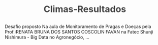 # Climas-Resultados

Desafio proposto Na aula de Monitoramento de Pragas e Doeças pela Prof.:RENATA BRUNA DOS SANTOS COSCOLIN FAVAN na Fatec Shunji Nishimura - Big Data no Agronegócio, ...

<!DOCTYPE html>
<html lang="pt-br">

<head>
    <meta charset="UTF-8">
    <meta name="viewport" content="width=device-width, initial-scale=1.0">
    <title>Análise de Risco Climático</title>
    <style>
        style>
            body {
            font-family: 'Roboto', sans-serif;
            background-color: #f5f5f5;
            margin: 0;
            padding: 0;
            display: flex;
            justify-content: center;
            align-items: center;
            height: 100vh;
            transition: background-color 0.3s ease;
        }

        .container {
            max-width: 500px;
            background-color: #fff;
            border-radius: 15px;
            box-shadow: 0 0 15px rgba(0, 0, 0, 0.1);
            padding: 30px;
            transition: box-shadow 0.3s ease;
        }

        h1 {
            text-align: center;
            margin-bottom: 30px;
            color: #444;
            font-size: 2em;
        }

        label {
            font-weight: bold;
            color: #666;
            font-size: 1.2em;
        }

        input[type="number"],
        select {
            width: calc(100% - 16px);
            padding: 12px;
            margin-bottom: 20px;
            border: 1px solid #ddd;
            border-radius: 8px;
            box-sizing: border-box;
            transition: border 0.3s ease;
        }

        button {
            width: 100%;
            padding: 15px;
            background-color: #008cff;
            color: #fff;
            border: none;
            border-radius: 8px;
            cursor: pointer;
            transition: background-color 0.3s ease;
        }

        button:hover {
            background-color: #006cb3;
        }

        .resposta {
            margin-top: 30px;
            padding: 30px;
            border-radius: 8px;
            background-color: #fafafa;
            border: 1px solid #ddd;
            color: #444;
            transition: border 0.3s ease;
        }
    </style>

    </style>
</head>

<body>
    <h1>Análise de Risco Climático</h1>

    <div id="formulario">
        <label for="cultura">Qual o plantio:</label>
        <select id="cultura">
            <option value="1">Cana de açúcar</option>
            <option value="2">Soja</option>
            <option value="3">Café</option>
        </select><br>

        <label for="clima_atual">Qual o clima atual:</label>
        <input type="text" id="clima_atual"><br>

        <label for="clima_maximo">Qual o clima máximo:</label>
        <input type="number" id="clima_maximo"><br>

        <label for="clima_minimo">Qual o clima mínimo:</label>
        <input type="number" id="clima_minimo"><br>

        <label for="umidade">Qual a umidade:</label>
        <input type="number" id="umidade"><br>

        <label for="temperatura">Qual a temperatura:</label>
        <input type="number" id="temperatura"><br>

        <button onclick="analisarRisco()">Analisar Risco</button>
    </div>

    <div id="resultado" class="resposta">
        <!-- O resultado da análise será exibido aqui -->
    </div>

    <script>
        function analisarRisco() {
            var cultura = document.getElementById('cultura').value;
            var clima_atual = document.getElementById('clima_atual').value;
            var clima_maximo = parseFloat(document.getElementById('clima_maximo').value);
            var clima_minimo = parseFloat(document.getElementById('clima_minimo').value);
            var umidade = parseFloat(document.getElementById('umidade').value);
            var temperatura = parseFloat(document.getElementById('temperatura').value);

            var resultado = "Análise de Risco:<br>";
            resultado += "Risco: " + analisarRiscoClimatico(cultura, clima_atual, clima_maximo, clima_minimo, umidade, temperatura) + "<br><br>";
            resultado += "Ação Recomendada:<br>";
            resultado += acaoRecomendada(cultura, clima_atual, temperatura) + "<br><br>";
            resultado += "Pragas Associadas:<br>";
            resultado += pragasAssociadas(cultura, temperatura) + "<br><br>";
            resultado += "Controle de Pragas:<br>";
            resultado += controlePragas(cultura) + "<br>";

            document.getElementById('resultado').innerHTML = resultado;
        }

        function analisarRiscoClimatico(cultura, clima_atual, clima_maximo, clima_minimo, umidade, temperatura) {
            if (cultura === '1') {  // Cana de açúcar
                if (temperatura < 22 || temperatura > 30) {
                    return 'Alto risco';
                } else {
                    return 'Baixo risco';
                }
            } else if (cultura === '2') {  // Soja
                if (temperatura <= 10 || temperatura > 40) {
                    return 'Alto risco';
                } else {
                    return 'Baixo risco';
                }
            } else if (cultura === '3') {  // Café
                if (clima_atual === 'seca' || temperatura > 24 || temperatura < 18) {
                    return 'Alto risco';
                } else {
                    return 'Baixo risco';
                }
            } else {
                if (clima_atual === 'seca' || temperatura > clima_maximo) {
                    return 'Alto risco';
                } else if (clima_atual === 'chuva' && umidade > 80) {
                    return 'Risco moderado';
                } else if (temperatura < clima_minimo) {
                    return 'Risco moderado';
                } else {
                    return 'Baixo risco';
                }
            }
        }

        function acaoRecomendada(cultura, clima_atual, temperatura) {
            var risco = analisarRiscoClimatico(cultura, clima_atual, temperatura);
            if (risco === 'Alto risco') {
                return 'O alto risco pode levar a pragas e morte nas plantas. Recomenda-se aumentar a irrigação e monitorar de perto as condições das plantas.';
            } else if (risco === 'Risco moderado') {
                return 'O risco moderado pode levar a algumas perdas na produção. Recomenda-se ajustar a irrigação e talvez considerar o uso de coberturas para proteger as plantas.';
            } else {
                return 'O risco é baixo. Continue monitorando as condições e mantenha as práticas agrícolas normais.';
            }
        }

        function pragasAssociadas(cultura, temperatura) {
            if (cultura === '1') {  // Cana de açúcar
                if (temperatura < 18) {
                    return 'Broca da cana-de-açúcar (Diatrea sacchralis) é uma praga que pode se desenvolver em temperaturas mais baixas.<br><br>Sintomas: Perfurações nos colmos, descoloração das folhas, murcha e morte de parte da planta.<br><br>Impacto na planta: As pragas podem causar danos diretos aos colmos, raízes e folhas da cana-de-açúcar, enfraquecendo a planta, reduzindo seu crescimento e diminuindo a produção de açúcar.';
                } else if (temperatura >= 18 && temperatura <= 30) {
                    return 'Cigarrinha-das-raízes (Mahanarva fimbriolata) e cupim da cana-de-açúcar são pragas comuns em temperaturas médias.<br><br>Sintomas: Perfurações nos colmos, descoloração das folhas, murcha e morte de parte da planta.<br><br>Impacto na planta: As pragas podem causar danos diretos aos colmos, raízes e folhas da cana-de-açúcar, enfraquecendo a planta, reduzindo seu crescimento e diminuindo a produção de açúcar.';
                } else {
                    return 'Broca da cana-de-açúcar (Diatrea sacchralis) e bicudo da cana-de-açúcar (Sphenophorus levis) podem se multiplicar mais rapidamente em altas temperaturas.<br><br>Sintomas: Perfurações nos colmos, descoloração das folhas, murcha e morte de parte da planta.<br><br>Impacto na planta: As pragas podem causar danos diretos aos colmos, raízes e folhas da cana-de-açúcar, enfraquecendo a planta, reduzindo seu crescimento e diminuindo a produção de açúcar.';
                }
            } else if (cultura === '2') {  // Soja
                if (temperatura < 10) {
                    return 'Larvas de mariposas, como a lagarta elasmo, coró, piolho de cobra, caramujo, lesmas, grilos, gafanhotos, tamanduá e vaquinha, podem ser pragas problemáticas em temperaturas mais baixas.<br><br>Sintomas: Desfolha, perfurações nas folhas, danos nos brotos e podridão dos frutos.<br><br>Impacto na planta: As larvas se alimentam das folhas, brotos e frutos, reduzindo a área fotossintética, enfraquecendo a planta e comprometendo sua produção.';
                } else if (temperatura >= 10 && temperatura <= 40) {
                    return 'Lagarta da soja (Anticarsia gemmatalis), lagarta do cartucho (Spodoptera frugiperda), lagarta-elasmo (Elasmopalpus lignosellus), lagarta-falsa-medideira (Chrysodeixis includens) e mosca-branca (Bemisia sp.) são pragas comuns em temperaturas médias.<br><br>Sintomas: Desfolha, perfurações nas folhas, danos nos brotos e podridão dos frutos.<br><br>Impacto na planta: As larvas se alimentam das folhas, brotos e frutos, reduzindo a área fotossintética, enfraquecendo a planta e comprometendo sua produção.';
                } else {
                    return 'Percevejos e lagartas podem se multiplicar mais rapidamente em altas temperaturas.<br><br>Sintomas: Desfolha, perfurações nas folhas, danos nos brotos e podridão dos frutos.<br><br>Impacto na planta: As larvas se alimentam das folhas, brotos e frutos, reduzindo a área fotossintética, enfraquecendo a planta e comprometendo sua produção.';
                }
            } else if (cultura === '3') {  // Café
                if (temperatura < 18) {
                    return 'Broca-do-café (Hypothenemus hampei) é uma praga que pode se desenvolver em temperaturas mais baixas.<br><br>Sintomas: Perfurações circulares nos grãos de café, danificando a qualidade e o rendimento da colheita.<br><br>Impacto na planta: A broca-do-café penetra nos frutos do café, causando danos diretos à semente. Isso pode enfraquecer a planta e reduzir sua produção.';
                } else if (temperatura >= 18 && temperatura <= 24) {
                    return 'Bicho-mineiro (Leucoptera coffeella) é uma praga comum em temperaturas médias.<br><br>Sintomas: Minas ou galerias nas folhas, causando descoloração e deformação.<br><br>Impacto na planta: A alimentação das larvas dentro das folhas pode enfraquecer a planta, reduzindo sua capacidade de fotossíntese e, consequentemente, afetando seu crescimento e produção.';
                } else {
                    return 'Ácaro vermelho pode se tornar uma praga problemática em altas temperaturas.<br><br>Sintomas: Descoloração das folhas, pequenas manchas amareladas e teias finas sobre a planta.<br><br>Impacto na planta: Os ácaros se alimentam dos tecidos foliares, causando danos que podem levar à queda prematura das folhas e à redução da produção de frutos.';
                }
            } else {
                return 'Não tenho informações sobre as pragas associadas a essa cultura.';
            }
        }

        function controlePragas(cultura) {
            if (cultura === '1') {  // Cana de açúcar
                return 'Existem várias formas de controle de pragas na cana-de-açúcar, incluindo: plantio de variedades resistentes ou tolerantes; corte de cana sem desponte; moagem rápida após o corte; eliminação de plantas hospedeiras próximas ao canavial (milho, milheto).';
            } else if (cultura === '2') {  // Soja
                return 'O controle de pragas da soja é realizado através do tratamento de sementes ou de pulverizações, aplicadas no sulco de semeadura ou na parte aérea das plantas de soja.';
            } else if (cultura === '3') {  // Café
                return 'O controle de pragas do café pode ser realizado através de várias estratégias, incluindo o uso de produtos biológicos, o manejo integrado de pragas, e a preservação de inimigos naturais no agroecossistema.';
            } else {
                return 'Não tenho informações sobre o controle de pragas para essa cultura.';
            }
        }
    </script>
</body>

</html>
